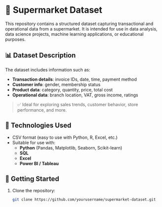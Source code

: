 # 🛒 Supermarket Dataset

This repository contains a structured dataset capturing transactional and operational data from a supermarket. It is intended for use in data analysis, data science projects, machine learning applications, or educational purposes.

## 📊 Dataset Description

The dataset includes information such as:

- **Transaction details**: invoice IDs, date, time, payment method
- **Customer info**: gender, membership status
- **Product data**: category, quantity, price, total cost
- **Operational data**: branch location, VAT, gross income, ratings

> ✅ Ideal for exploring sales trends, customer behavior, store performance, and more.

## 🧰 Technologies Used

- CSV format (easy to use with Python, R, Excel, etc.)
- Suitable for use with:
  - **Python** (Pandas, Matplotlib, Seaborn, Scikit-learn)
  - **SQL**
  - **Excel**
  - **Power BI / Tableau**

## 🚀 Getting Started

1. Clone the repository:
   ```bash
   git clone https://github.com/yourusername/supermarket-dataset.git
